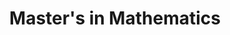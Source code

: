 ---
title: Master's in Mathematics
start_date: Oct 2016
end_date: Jun 2018
institution: Oxford University
institution_link: http://www.ox.ac.uk/
description: Masters in Mathematics.
---